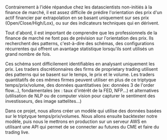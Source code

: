 # 
Contrairement à l'idée répandue chez les datascientists non-initiés à la finance de marché, il est assez difficile de prédire l'orientation des prix d'un actif financier par extrapolation en se basant uniquement sur ses prix (Open/Close/High/Lox), ou sur des indicateurs techniques qui en dérivent.

Tout d'abord, il est important de comprendre que les professionnels de la finance de marché ne font pas de prévision sur l'orientation des prix. Ils recherchent des patterns, c'est-à-dire des schémas, des configurations récurrentes qui offrent un avantage statistique lorsqu'ils sont utilisés un grand nombre de fois.

Ces schéma sont difficilement identifiables en analysant uniquement les prix. Les traders discrétionnaires des firms de proprietary trading utilisent des patterns qui se basent sur le temps, le prix et le volume. Les traders quantitatifs de ces mêmes firmes peuvent utiliser en plus de ce triptyque temps/prix/volume, des données quantitatives (ex: données 3 de l'order flow...), fondamentales (ex : taux d'intérêt de la FED, NFP...) et alternatives (utilisation de NLP ou de computer vision pour capturer le sentiment des investisseurs, des image sattelites...)

Dans ce projet, nous allons créer un modèle qui utilise des données basées sur le triptyque temps/prix/volumes. Nous allons ensuite backtester notre modèle, puis nous le mettrons en production sur un serveur AWS en utilisant une API qui permet de se connecter au futures du CME et faire du trading live.
